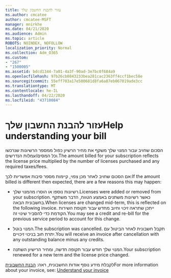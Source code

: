 ```yaml
---
title: עזור להבנת החשבון שלך
ms.author: cmcatee
author: cmcatee-MSFT
manager: mnirkhe
ms.date: 04/21/2020
ms.audience: Admin
ms.topic: article
ROBOTS: NOINDEX, NOFOLLOW
localization_priority: Normal
ms.collection: Adm_O365
ms.custom:
- "267"
- "1500005"
ms.assetid: bdcd1344-7a01-4a3f-90ad-3e7bc0f684a9
ms.openlocfilehash: 97b26cb0843233bea281cac2363ff4ccf1bec58e
ms.sourcegitcommit: 55eff703a17e500681d8fa6a87eb067019ade3cc
ms.translationtype: MT
ms.contentlocale: he-IL
ms.lasthandoff: 04/22/2020
ms.locfileid: "43710084"
---
```

# <a name="help-understanding-your-bill"></a><span data-ttu-id="f2a14-102">עזור להבנת החשבון שלך</span><span class="sxs-lookup"><span data-stu-id="f2a14-102">Help understanding your bill</span></span>

<span data-ttu-id="f2a14-103">הסכום שחויב עבור המנוי שלך משקף את מחיר הרשיון כפול ממספר הרשיונות שנרכשו וכל המסים/עמלות הנדרשים.</span><span class="sxs-lookup"><span data-stu-id="f2a14-103">The amount billed for your subscription reflects the license price multiplied by the number of licenses purchased and any required taxes/fees.</span></span>
  
<span data-ttu-id="f2a14-104">אם הסכום שחויב לאחר מכן צפוי, קיימות מספר סיבות אפשריות לכך:</span><span class="sxs-lookup"><span data-stu-id="f2a14-104">If the amount billed is different then expected, there are a few reasons this may happen:</span></span>
  
- <span data-ttu-id="f2a14-105">רשיונות נוספו או הוסרו מהמנוי שלך.</span><span class="sxs-lookup"><span data-stu-id="f2a14-105">Licenses were added or removed from your subscription.</span></span> <span data-ttu-id="f2a14-106">כאשר רשיונות משתנים באמצע הטווח, הדבר משתקף בחשבונית הבאה.</span><span class="sxs-lookup"><span data-stu-id="f2a14-106">When licenses are changed mid-term, this is reflected on the following invoice.</span></span> <span data-ttu-id="f2a14-107">ייתכן שתראה זיכוי וחיוב מחדש עבור תקופת השירות הקודמת כדי להסביר שינוי זה.</span><span class="sxs-lookup"><span data-stu-id="f2a14-107">You may see a credit and re-bill for the previous service period to account for this change.</span></span>

- <span data-ttu-id="f2a14-108">המנוי בוטל.</span><span class="sxs-lookup"><span data-stu-id="f2a14-108">The subscription was cancelled.</span></span> <span data-ttu-id="f2a14-109">תקבל חשבונית לאחר הביטול עם יתרת חוב בניכוי זיכויים.</span><span class="sxs-lookup"><span data-stu-id="f2a14-109">You will receive an invoice after cancellation with any outstanding balance minus any credits.</span></span>

- <span data-ttu-id="f2a14-110">המנוי שלך חודש עבור תקופה חדשה, ומחיר הרישיון השתנה.</span><span class="sxs-lookup"><span data-stu-id="f2a14-110">Your subscription renewed for a new term and the license price changed.</span></span>

<span data-ttu-id="f2a14-111">לקבלת מידע נוסף אודות החשבונית, ראה: [הבנת החשבונית](https://docs.microsoft.com/office365/admin/subscriptions-and-billing/understand-your-invoice)</span><span class="sxs-lookup"><span data-stu-id="f2a14-111">For more information about your invoice, see: [Understand your invoice](https://docs.microsoft.com/office365/admin/subscriptions-and-billing/understand-your-invoice)</span></span>
